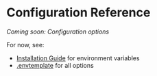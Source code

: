 # Configuration Reference

*Coming soon: Configuration options*

For now, see:
- [Installation Guide](../getting-started/installation.md) for environment variables
- [.envtemplate](https://github.com/whiteducksoftware/flock/blob/main/.envtemplate) for all options
